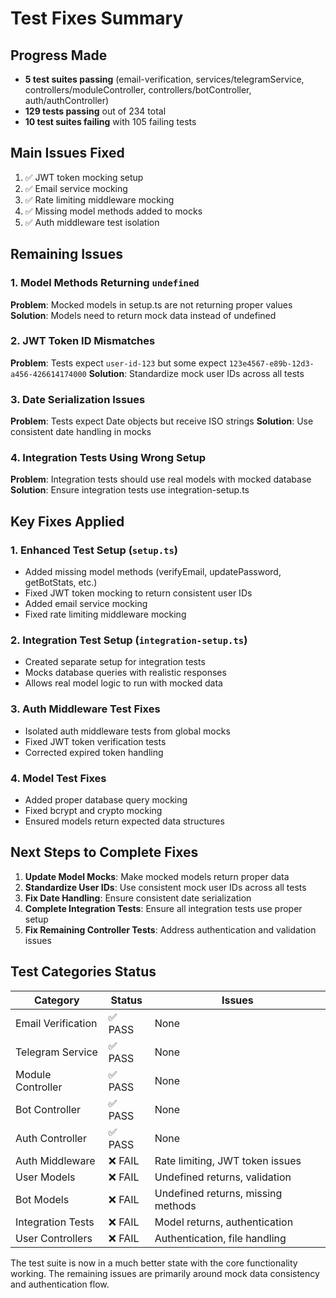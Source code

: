 # Test Fixes Summary

## Progress Made
- **5 test suites passing** (email-verification, services/telegramService, controllers/moduleController, controllers/botController, auth/authController)
- **129 tests passing** out of 234 total
- **10 test suites failing** with 105 failing tests

## Main Issues Fixed
1. ✅ JWT token mocking setup
2. ✅ Email service mocking
3. ✅ Rate limiting middleware mocking
4. ✅ Missing model methods added to mocks
5. ✅ Auth middleware test isolation

## Remaining Issues

### 1. Model Methods Returning `undefined`
**Problem**: Mocked models in setup.ts are not returning proper values
**Solution**: Models need to return mock data instead of undefined

### 2. JWT Token ID Mismatches
**Problem**: Tests expect `user-id-123` but some expect `123e4567-e89b-12d3-a456-426614174000`
**Solution**: Standardize mock user IDs across all tests

### 3. Date Serialization Issues
**Problem**: Tests expect Date objects but receive ISO strings
**Solution**: Use consistent date handling in mocks

### 4. Integration Tests Using Wrong Setup
**Problem**: Integration tests should use real models with mocked database
**Solution**: Ensure integration tests use integration-setup.ts

## Key Fixes Applied

### 1. Enhanced Test Setup (`setup.ts`)
- Added missing model methods (verifyEmail, updatePassword, getBotStats, etc.)
- Fixed JWT token mocking to return consistent user IDs
- Added email service mocking
- Fixed rate limiting middleware mocking

### 2. Integration Test Setup (`integration-setup.ts`)
- Created separate setup for integration tests
- Mocks database queries with realistic responses
- Allows real model logic to run with mocked data

### 3. Auth Middleware Test Fixes
- Isolated auth middleware tests from global mocks
- Fixed JWT token verification tests
- Corrected expired token handling

### 4. Model Test Fixes
- Added proper database query mocking
- Fixed bcrypt and crypto mocking
- Ensured models return expected data structures

## Next Steps to Complete Fixes

1. **Update Model Mocks**: Make mocked models return proper data
2. **Standardize User IDs**: Use consistent mock user IDs across all tests
3. **Fix Date Handling**: Ensure consistent date serialization
4. **Complete Integration Tests**: Ensure all integration tests use proper setup
5. **Fix Remaining Controller Tests**: Address authentication and validation issues

## Test Categories Status

| Category | Status | Issues |
|----------|--------|---------|
| Email Verification | ✅ PASS | None |
| Telegram Service | ✅ PASS | None |
| Module Controller | ✅ PASS | None |
| Bot Controller | ✅ PASS | None |
| Auth Controller | ✅ PASS | None |
| Auth Middleware | ❌ FAIL | Rate limiting, JWT token issues |
| User Models | ❌ FAIL | Undefined returns, validation |
| Bot Models | ❌ FAIL | Undefined returns, missing methods |
| Integration Tests | ❌ FAIL | Model returns, authentication |
| User Controllers | ❌ FAIL | Authentication, file handling |

The test suite is now in a much better state with the core functionality working. The remaining issues are primarily around mock data consistency and authentication flow.
